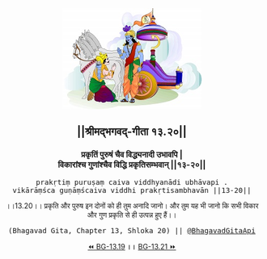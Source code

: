 <center><img src="../../asset/BG.png" alt="#API #bhagavadgitaapi #slok #nodejs #js #api #gitaapi #krishna #hinduism #vedic #ISKCON #shreemadbhagavadgita #technology"/>
<h2>||श्रीमद्‍भगवद्‍-गीता १३.२०||</h2>
<h3>प्रकृतिं पुरुषं चैव विद्ध्यनादी उभावपि |<br/>विकारांश्च गुणांश्चैव विद्धि प्रकृतिसम्भवान् ||१३-२०||</h3>
<pre>prakṛtiṃ puruṣaṃ caiva viddhyanādi ubhāvapi .<br/>vikārāṃśca guṇāṃścaiva viddhi prakṛtisambhavān ||13-20||</pre>
<p>।।13.20।। प्रकृति और पुरुष इन दोनों को ही तुम अनादि जानो। और तुम यह भी जानो कि सभी विकार और गुण प्रकृति से ही उत्पन्न हुए हैं।।</p>
<pre>(Bhagavad Gita, Chapter 13, Shloka 20) || <a href="https://twitter.com/bhagavadgitaapi">@BhagavadGitaApi</a></pre><a href="../../13/19">⏪  BG-13.19</a><b>        ।।        </b><a href="../../13/21">BG-13.21  ⏩</a></center></center>